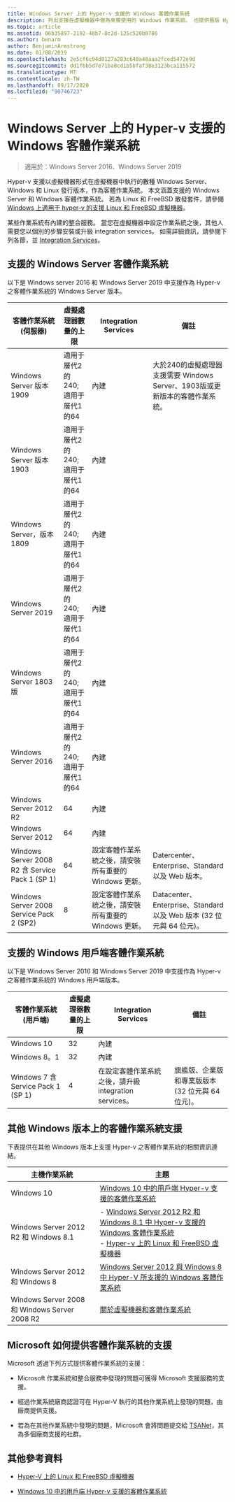 ```yaml
---
title: Windows Server 上的 Hyper-v 支援的 Windows 客體作業系統
description: 列出支援在虛擬機器中做為來賓使用的 Windows 作業系統。 也提供舊版 Hyper-v 的類似文章連結。
ms.topic: article
ms.assetid: 06b35897-2192-48b7-8c2d-125c520b0786
ms.author: benarm
author: BenjaminArmstrong
ms.date: 01/08/2019
ms.openlocfilehash: 2e5cf6c94d0127a283c640a48aaa2fced5472e9d
ms.sourcegitcommit: dd1fbb5d7e71ba8cd1b5bfaf38e3123bca115572
ms.translationtype: MT
ms.contentlocale: zh-TW
ms.lasthandoff: 09/17/2020
ms.locfileid: "90746723"
---
```

# <a name="supported-windows-guest-operating-systems-for-hyper-v-on-windows-server"></a>Windows Server 上的 Hyper-v 支援的 Windows 客體作業系統

>適用於：Windows Server 2016、Windows Server 2019

Hyper-v 支援以虛擬機器形式在虛擬機器中執行的數種 Windows Server、Windows 和 Linux 發行版本，作為客體作業系統。 本文涵蓋支援的 Windows Server 和 Windows 客體作業系統。 若為 Linux 和 FreeBSD 散發套件，請參閱 [Windows 上適用于 hyper-v 的支援 Linux 和 FreeBSD 虛擬機器](Supported-Linux-and-FreeBSD-virtual-machines-for-Hyper-V-on-Windows.md)。

某些作業系統有內建的整合服務。 當您在虛擬機器中設定作業系統之後，其他人需要您以個別的步驟安裝或升級 integration services。 如需詳細資訊，請參閱下列各節，並  [Integration Services](/virtualization/hyper-v-on-windows/reference/integration-services)。

## <a name="supported-windows-server-guest-operating-systems"></a>支援的 Windows Server 客體作業系統

以下是 Windows server 2016 和 Windows Server 2019 中支援作為 Hyper-v 之客體作業系統的 Windows Server 版本。

|客體作業系統 (伺服器)|虛擬處理器數量的上限|Integration Services|備註|
|-------------------------------------|----------------------------------------|------------------------|---------|
|Windows Server 版本 1909 |適用于層代2的 240;<br>適用于層代1的64|內建|大於240的虛擬處理器支援需要 Windows Server、1903版或更新版本的客體作業系統。|
|Windows Server 版本 1903 |適用于層代2的 240;<br>適用于層代1的64|內建||
|Windows Server，版本 1809 |適用于層代2的 240;<br>適用于層代1的64|內建||
|Windows Server 2019 |適用于層代2的 240;<br>適用于層代1的64|內建||
|Windows Server 1803 版 |適用于層代2的 240;<br>適用于層代1的64|內建||
|Windows Server 2016 |適用于層代2的 240;<br>適用于層代1的64|內建||
|Windows Server 2012 R2 |64|內建||
|Windows Server 2012 |64|內建||
|Windows Server 2008 R2 含 Service Pack 1 (SP 1)|64|設定客體作業系統之後，請安裝所有重要的 Windows 更新。|Datercenter、Enterprise、Standard 以及 Web 版本。|
|Windows Server 2008 Service Pack 2 (SP2)|8|設定客體作業系統之後，請安裝所有重要的 Windows 更新。|Datacenter、Enterprise、Standard 以及 Web 版本 (32 位元與 64 位元)。|

## <a name="supported-windows-client-guest-operating-systems"></a>支援的 Windows 用戶端客體作業系統

以下是 Windows Server 2016 和 Windows Server 2019 中支援作為 Hyper-v 之客體作業系統的 Windows 用戶端版本。

|客體作業系統 (用戶端)|虛擬處理器數量的上限|Integration Services|備註|
|-------------------------------------|----------------------------------------|------------------------|---------|
|Windows 10|32|內建||
|Windows 8。1|32|內建||
|Windows 7 含 Service Pack 1 (SP 1)|4|在設定客體作業系統之後，請升級 integration services。|旗艦版、企業版和專業版版本 (32 位元與 64 位元)。|

## <a name="guest-operating-system-support-on-other-versions-of-windows"></a>其他 Windows 版本上的客體作業系統支援

下表提供在其他 Windows 版本上支援 Hyper-v 之客體作業系統的相關資訊連結。

|主機作業系統|主題|
|-------------------------|---------|
|Windows 10|[Windows 10 中的用戶端 Hyper-v 支援的客體作業系統](/virtualization/hyper-v-on-windows/about/supported-guest-os)|
|Windows Server 2012 R2 和 Windows 8.1|-   [Windows Server 2012 R2 和 Windows 8.1 中 Hyper-v 支援的 Windows 客體作業系統](/previous-versions/windows/it-pro/windows-server-2012-R2-and-2012/dn792027(v=ws.11))<br />-   [Hyper-v 上的 Linux 和 FreeBSD 虛擬機器](Supported-Linux-and-FreeBSD-virtual-machines-for-Hyper-V-on-Windows.md)|
|Windows Server 2012 和 Windows 8|[Windows Server 2012 與 Windows 8 中 Hyper-V 所支援的 Windows 客體作業系統](/previous-versions/windows/it-pro/windows-server-2012-R2-and-2012/dn792028(v=ws.11))|
|Windows Server 2008 和 Windows Server 2008 R2|[關於虛擬機器和客體作業系統](/previous-versions/windows/it-pro/windows-server-2008-R2-and-2008/cc794868(v=ws.10))|

## <a name="how-microsoft-provides-support-for-guest-operating-systems"></a>Microsoft 如何提供客體作業系統的支援

Microsoft 透過下列方式提供客體作業系統的支援：

-   Microsoft 作業系統和整合服務中發現的問題可獲得 Microsoft 支援服務的支援。

-   經過作業系統廠商認證可在 Hyper-V 執行的其他作業系統上發現的問題，由廠商提供支援。

-   若為在其他作業系統中發現的問題，Microsoft 會將問題提交給 [TSANet](https://www.tsanet.org/)，其為多個廠商支援的社群。

## <a name="additional-references"></a>其他參考資料

-   [Hyper-V 上的 Linux 和 FreeBSD 虛擬機器](Supported-Linux-and-FreeBSD-virtual-machines-for-Hyper-V-on-Windows.md)

-   [Windows 10 中的用戶端 Hyper-v 支援的客體作業系統](/virtualization/hyper-v-on-windows/about/supported-guest-os)